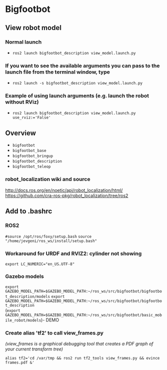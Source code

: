 # Bigfootbot

## View robot model
### Normal launch
- `ros2 launch bigfootbot_description view_model.launch.py`

### If you want to see the available arguments you can pass to the launch file from the terminal window, type
- `ros2 launch -s bigfootbot_description view_model.launch.py`

### Example of using launch arguments (e.g. launch the robot without RViz)
- `ros2 launch bigfootbot_description view_model.launch.py use_rviz:='False'`


## Overview
- `bigfootbot`
- `bigfootbot_base`
- `bigfootbot_bringup`
- `bigfootbot_description`
- `bigfootbot_teleop`

### robot_localization wiki and source
http://docs.ros.org/en/noetic/api/robot_localization/html/
https://github.com/cra-ros-pkg/robot_localization/tree/ros2


## Add to .bashrc
###  ROS2
`#source /opt/ros/foxy/setup.bash`
`source "/home/jevgeni/ros_ws/install/setup.bash"`

### Workaround for URDF and RVIZ2: cylinder not showing
`export LC_NUMERIC="en_US.UTF-8"`

### Gazebo models
`export GAZEBO_MODEL_PATH=$GAZEBO_MODEL_PATH:~/ros_ws/src/bigfootbot/bigfootbot_description/models` 
`export GAZEBO_MODEL_PATH=$GAZEBO_MODEL_PATH:~/ros_ws/src/bigfootbot/bigfootbot_description`  
(`export GAZEBO_MODEL_PATH=$GAZEBO_MODEL_PATH:~/ros_ws/src/bigfootbot/basic_mobile_robot/models`)- DEMO

### Create alias 'tf2' to call view_frames.py
*(view_frames is a graphical debugging tool that creates a PDF graph of your current transform tree)*

`alias tf2='cd /var/tmp && ros2 run tf2_tools view_frames.py && evince frames.pdf &'`